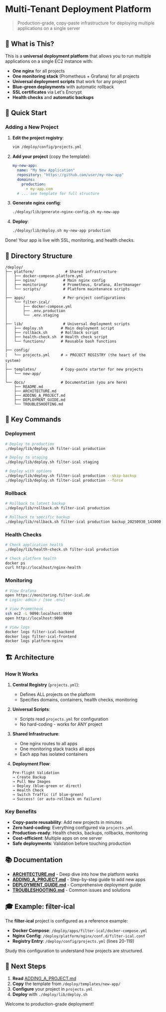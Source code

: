 # Multi-Tenant Deployment Platform

> Production-grade, copy-paste infrastructure for deploying multiple applications on a single server

## 🎯 What is This?

This is a **universal deployment platform** that allows you to run multiple applications on a single EC2 instance with:

- **One nginx** for all projects
- **One monitoring stack** (Prometheus + Grafana) for all projects
- **Universal deployment scripts** that work for any project
- **Blue-green deployments** with automatic rollback
- **SSL certificates** via Let's Encrypt
- **Health checks** and **automatic backups**

## 🚀 Quick Start

### Adding a New Project

1. **Edit the project registry**:
   ```bash
   vim /deploy/config/projects.yml
   ```

2. **Add your project** (copy the template):
   ```yaml
   my-new-app:
     name: "My New Application"
     repository: "https://github.com/user/my-new-app"
     domains:
       production:
         - my-app.com
     # ... see template for full structure
   ```

3. **Generate nginx config**:
   ```bash
   ./deploy/lib/generate-nginx-config.sh my-new-app
   ```

4. **Deploy**:
   ```bash
   ./deploy/lib/deploy.sh my-new-app production
   ```

Done! Your app is live with SSL, monitoring, and health checks.

## 📁 Directory Structure

```
/deploy/
├── platform/              # Shared infrastructure
│   ├── docker-compose.platform.yml
│   ├── nginx/            # Main nginx config
│   ├── monitoring/       # Prometheus, Grafana, Alertmanager
│   └── scripts/          # Platform maintenance scripts
│
├── apps/                 # Per-project configurations
│   └── filter-ical/
│       ├── docker-compose.yml
│       ├── .env.production
│       └── .env.staging
│
├── lib/                  # Universal deployment scripts
│   ├── deploy.sh        # Main deployment script
│   ├── rollback.sh      # Rollback script
│   ├── health-check.sh  # Health check script
│   └── functions/       # Reusable bash functions
│
├── config/
│   └── projects.yml     # ⭐ PROJECT REGISTRY (the heart of the system)
│
├── templates/           # Copy-paste starter for new projects
│   └── new-app/
│
└── docs/                # Documentation (you are here)
    ├── README.md
    ├── ARCHITECTURE.md
    ├── ADDING_A_PROJECT.md
    ├── DEPLOYMENT_GUIDE.md
    └── TROUBLESHOOTING.md
```

## 🔧 Key Commands

### Deployment
```bash
# Deploy to production
./deploy/lib/deploy.sh filter-ical production

# Deploy to staging
./deploy/lib/deploy.sh filter-ical staging

# Deploy with options
./deploy/lib/deploy.sh filter-ical production --skip-backup
./deploy/lib/deploy.sh filter-ical production --force
```

### Rollback
```bash
# Rollback to latest backup
./deploy/lib/rollback.sh filter-ical production

# Rollback to specific backup
./deploy/lib/rollback.sh filter-ical production backup_20250930_143000
```

### Health Checks
```bash
# Check application health
./deploy/lib/health-check.sh filter-ical production

# Check platform health
docker ps
curl http://localhost/nginx-health
```

### Monitoring
```bash
# View Grafana
open https://monitoring.filter-ical.de
# Login: admin / [see .env]

# View Prometheus
ssh ec2 -L 9090:localhost:9090
open http://localhost:9090

# View logs
docker logs filter-ical-backend
docker logs filter-ical-frontend
docker logs platform-nginx
```

## 🏗️ Architecture

### How It Works

1. **Central Registry** (`projects.yml`):
   - Defines ALL projects on the platform
   - Specifies domains, containers, health checks, monitoring

2. **Universal Scripts**:
   - Scripts read `projects.yml` for configuration
   - No hard-coding - works for ANY project

3. **Shared Infrastructure**:
   - One nginx routes to all apps
   - One monitoring stack tracks all apps
   - Each app has isolated containers

4. **Deployment Flow**:
   ```
   Pre-flight Validation
   → Create Backup
   → Pull New Images
   → Deploy (blue-green or direct)
   → Health Check
   → Switch Traffic (if blue-green)
   → Success! (or auto-rollback on failure)
   ```

### Key Benefits

- **Copy-paste reusability**: Add new projects in minutes
- **Zero hard-coding**: Everything configured via `projects.yml`
- **Production-ready**: Health checks, backups, rollbacks, monitoring
- **Cost-efficient**: Multiple apps on one server
- **Safe deployments**: Validation before touching production

## 📚 Documentation

- **[ARCHITECTURE.md](./ARCHITECTURE.md)** - Deep dive into how the platform works
- **[ADDING_A_PROJECT.md](./ADDING_A_PROJECT.md)** - Step-by-step guide to add new apps
- **[DEPLOYMENT_GUIDE.md](./DEPLOYMENT_GUIDE.md)** - Comprehensive deployment guide
- **[TROUBLESHOOTING.md](./TROUBLESHOOTING.md)** - Common issues and solutions

## 🎓 Example: filter-ical

The **filter-ical** project is configured as a reference example:

- **Docker Compose**: `/deploy/apps/filter-ical/docker-compose.yml`
- **Nginx Config**: `/deploy/platform/nginx/conf.d/filter-ical.conf`
- **Registry Entry**: `/deploy/config/projects.yml` (lines 20-119)

Study this configuration to understand how projects are structured.

## 🌟 Next Steps

1. **Read** [ADDING_A_PROJECT.md](./ADDING_A_PROJECT.md)
2. **Copy** the template from `/deploy/templates/new-app/`
3. **Configure** your project in `projects.yml`
4. **Deploy** with `./deploy/lib/deploy.sh`

Welcome to production-grade deployment!